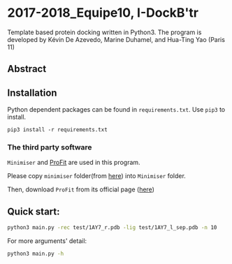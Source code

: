 # 2017-2018_Equipe10, I-DockB'tr
Template based protein docking written in Python3. The program is developed by Kévin De Azevedo, Marine Duhamel, and Hua-Ting Yao (Paris 11)
## Abstract

## Installation
Python dependent packages can be found in `requirements.txt`.
Use `pip3` to install.
```
pip3 install -r requirements.txt
```
### The third party software
`Minimiser` and [ProFit](http://www.bioinf.org.uk/software/profit/index.html) are used in this program.

Please copy `minimiser` folder(from [here](https://github.com/meetU-MasterStudents/2017-2018_partage/tree/master/Codes/Minimizer)) into `Minimiser` folder.

Then, download `ProFit` from its official page ([here](http://www.bioinf.org.uk/software/swreg.html))
## Quick start:
```bash
python3 main.py -rec test/1AY7_r.pdb -lig test/1AY7_l_sep.pdb -n 10
```
For more arguments' detail:
```bash
python3 main.py -h
```
